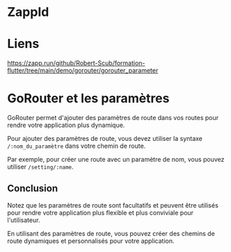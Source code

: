 # ZappId


# Liens

https://zapp.run/github/Robert-Scub/formation-flutter/tree/main/demo/gorouter/gorouter_parameter

# GoRouter et les paramètres

GoRouter permet d'ajouter des paramètres de route dans vos routes pour rendre votre application plus dynamique.

Pour ajouter des paramètres de route, vous devez utiliser la syntaxe `/:nom_du_paramètre` dans votre chemin de route. 

Par exemple, pour créer une route avec un paramètre de nom, vous pouvez utiliser `/setting/:name`.



## Conclusion

Notez que les paramètres de route sont facultatifs et peuvent être utilisés pour rendre votre application plus flexible et plus conviviale pour l'utilisateur.

En utilisant des paramètres de route, vous pouvez créer des chemins de route dynamiques et personnalisés pour votre application.